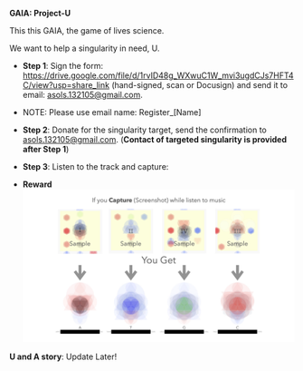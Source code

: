 **GAIA: Project-U**

This this GAIA, the game of lives science.

We want to help a singularity in need, U.

- **Step 1**: Sign the form: https://drive.google.com/file/d/1rvID48g_WXwuC1W_mvi3ugdCJs7HFT4C/view?usp=share_link (hand-signed, scan or Docusign) and send it to email: asols.132105@gmail.com.
- NOTE: Please use email name: Register_[Name]

- **Step 2**: Donate for the singularity target, send the confirmation to asols.132105@gmail.com. (**Contact of targeted singularity is provided after Step 1**)

- **Step 3**: Listen to the track and capture:


- **Reward**
![Rewards](rewards.002.jpeg)


**U and A story**: Update Later!
